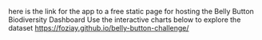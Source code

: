 here is the link for the app to a free static page for hosting the Belly Button Biodiversity Dashboard
Use the interactive charts below to explore the dataset
https://foziay.github.io/belly-button-challenge/
